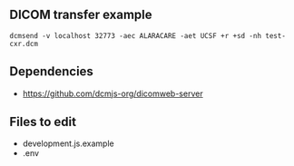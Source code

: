 ## DICOM transfer example
```dcmsend -v localhost 32773 -aec ALARACARE -aet UCSF +r +sd -nh test-cxr.dcm```

## Dependencies
- https://github.com/dcmjs-org/dicomweb-server

## Files to edit
- development.js.example
- .env
